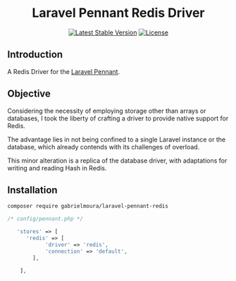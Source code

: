 <h1 align="center">
Laravel Pennant Redis Driver
</h1>

<p align="center">
<a href="https://packagist.org/packages/gabrielmoura/laravel-pennant-redis"><img src="https://img.shields.io/packagist/v/gabrielmoura/laravel-pennant-redis" alt="Latest Stable Version"></a>
<a href="https://packagist.org/packages/gabrielmoura/laravel-pennant-redis"><img src="https://img.shields.io/packagist/l/gabrielmoura/laravel-pennant-redis" alt="License"></a>
</p>

## Introduction
A Redis Driver for the [Laravel Pennant](https://github.com/laravel/pennant).

## Objective
Considering the necessity of employing storage other than arrays or databases, I took the liberty of crafting a driver to provide native support for Redis.

The advantage lies in not being confined to a single Laravel instance or the database, which already contends with its challenges of overload.

This minor alteration is a replica of the database driver, with adaptations for writing and reading Hash in Redis.

## Installation
```bash
composer require gabrielmoura/laravel-pennant-redis
```

```php
/* config/pennant.php */

   'stores' => [
      'redis' => [
            'driver' => 'redis',
            'connection' => 'default',
        ],

    ],
```
